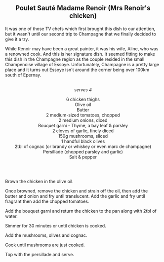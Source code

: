 ## <p align="center">Poulet Sauté Madame Renoir (Mrs Renoir's chicken)</p>
It was one of those TV chefs which first brought this dish to our attention, but it wasn't until our second trip to Champagne that we finally decided to give it a try.

While Renoir may have been a great painter, it was his wife, Aline, who was a renowned cook. And this is her signature dish. It seemed fitting to make this dish in the Champagne region as the couple resided in the small Champenoise village of Essoye. Unfortunately, Champagne is a pretty large place and it turns out Essoye isn't around the corner being over 100km south of Epernay.
<br/><br/>
*<p align="center">serves 4</p>*
<p align="center">
6 chicken thighs<br/>
Olive oil<br/>
Butter<br/>
2 medium-sized tomatoes, chopped<br/>
2 medium onions, diced<br/>
Bouquet garni - Thyme, a bay leaf & parsley<br/>
2 cloves of garlic, finely diced<br/>
150g mushrooms, sliced<br/>
1 handful black olives<br/>
2tbl of cognac (or brandy or whiskey or even marc de champagne)<br/>
Persillade (chopped parsley and garlic)<br/>
Salt & pepper<br/> 
</p>
<br/>
<br/>

Brown the chicken in the olive oil.

Once browned, remove the chicken and strain off the oil, then add the butter and onion and fry until translucent. Add the garlic and fry until fragrant then add the chopped tomatoes.

Add the bouquet garni and return the chicken to the pan along with 2tbl of water.

Simmer for 30 minutes or until chicken is cooked.

Add the mushrooms, olives and cognac.

Cook until mushrooms are just cooked.

Top with the persillade and serve. 

